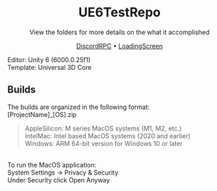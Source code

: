<h1 align="center">UE6TestRepo</h1>
<p align="center">View the folders for more details on the what it accomplished</p>
<p align="center">
  <a href="https://github.com/xentriom/UE6TestRepo/tree/main/DiscordRPC">DiscordRPC</a> •
  <a href="https://github.com/xentriom/UE6TestRepo/tree/main/LoadingScreen">LoadingScreen</a>
</p>
Editor: Unity 6 (6000.0.25f1)<br>
Template: Universal 3D Core<br>

## Builds
The builds are organized in the following format:<br>
[ProjectName]_[OS].zip<br>
> AppleSilicon: M series MacOS systems (M1, M2, etc.)<br>
> IntelMac: Intel based MacOS systems (2020 and earlier)<br>
> Windows: ARM 64-bit version for Windows 10 or later<br>
<br>
To run the MacOS application:<br>
System Settings -> Privacy & Security<br>
Under Security click Open Anyway
